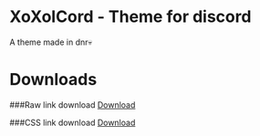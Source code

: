 # XoXolCord - Theme for discord
A theme made in dnr💀

# Downloads
###Raw link download
[Download](https://raw.githubusercontent.com/artzab1103/XoXolCord/main/xoxolcord.theme.css)

###CSS link download
[Download](https://github.com/artzab1103/XoXolCord/releases/download/0.2/xoxolcord.theme.css)
